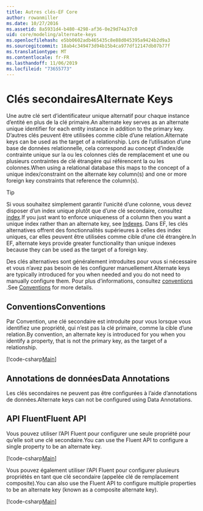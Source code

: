 ```yaml
---
title: Autres clés-EF Core
author: rowanmiller
ms.date: 10/27/2016
ms.assetid: 8a5931d4-b480-4298-af36-0e29d74a37c0
uid: core/modeling/alternate-keys
ms.openlocfilehash: e5bb0602adb465435c8e88d045395a9424b2d9a3
ms.sourcegitcommit: 18ab4c349473d94b15b4ca977df12147db07b77f
ms.translationtype: MT
ms.contentlocale: fr-FR
ms.lasthandoff: 11/06/2019
ms.locfileid: "73655773"
---
```

# <a name="alternate-keys"></a><span data-ttu-id="6c8b2-102">Clés secondaires</span><span class="sxs-lookup"><span data-stu-id="6c8b2-102">Alternate Keys</span></span>

<span data-ttu-id="6c8b2-103">Une autre clé sert d’identificateur unique alternatif pour chaque instance d’entité en plus de la clé primaire.</span><span class="sxs-lookup"><span data-stu-id="6c8b2-103">An alternate key serves as an alternate unique identifier for each entity instance in addition to the primary key.</span></span> <span data-ttu-id="6c8b2-104">D’autres clés peuvent être utilisées comme cible d’une relation.</span><span class="sxs-lookup"><span data-stu-id="6c8b2-104">Alternate keys can be used as the target of a relationship.</span></span> <span data-ttu-id="6c8b2-105">Lors de l’utilisation d’une base de données relationnelle, cela correspond au concept d’index/de contrainte unique sur la ou les colonnes clés de remplacement et une ou plusieurs contraintes de clé étrangère qui référencent la ou les colonnes.</span><span class="sxs-lookup"><span data-stu-id="6c8b2-105">When using a relational database this maps to the concept of a unique index/constraint on the alternate key column(s) and one or more foreign key constraints that reference the column(s).</span></span>

> [!TIP]  
> <span data-ttu-id="6c8b2-106">Si vous souhaitez simplement garantir l’unicité d’une colonne, vous devez disposer d’un index unique plutôt que d’une clé secondaire, consultez [index](indexes.md).</span><span class="sxs-lookup"><span data-stu-id="6c8b2-106">If you just want to enforce uniqueness of a column then you want a unique index rather than an alternate key, see [Indexes](indexes.md).</span></span> <span data-ttu-id="6c8b2-107">Dans EF, les clés alternatives offrent des fonctionnalités supérieures à celles des index uniques, car elles peuvent être utilisées comme cible d’une clé étrangère.</span><span class="sxs-lookup"><span data-stu-id="6c8b2-107">In EF, alternate keys provide greater functionality than unique indexes because they can be used as the target of a foreign key.</span></span>

<span data-ttu-id="6c8b2-108">Des clés alternatives sont généralement introduites pour vous si nécessaire et vous n’avez pas besoin de les configurer manuellement.</span><span class="sxs-lookup"><span data-stu-id="6c8b2-108">Alternate keys are typically introduced for you when needed and you do not need to manually configure them.</span></span> <span data-ttu-id="6c8b2-109">Pour plus d’informations, consultez [conventions](#conventions) .</span><span class="sxs-lookup"><span data-stu-id="6c8b2-109">See [Conventions](#conventions) for more details.</span></span>

## <a name="conventions"></a><span data-ttu-id="6c8b2-110">Conventions</span><span class="sxs-lookup"><span data-stu-id="6c8b2-110">Conventions</span></span>

<span data-ttu-id="6c8b2-111">Par Convention, une clé secondaire est introduite pour vous lorsque vous identifiez une propriété, qui n’est pas la clé primaire, comme la cible d’une relation.</span><span class="sxs-lookup"><span data-stu-id="6c8b2-111">By convention, an alternate key is introduced for you when you identify a property, that is not the primary key, as the target of a relationship.</span></span>

[!code-csharp[Main](../../../samples/core/Modeling/Conventions/AlternateKey.cs?name=AlternateKey&highlight=12)]

## <a name="data-annotations"></a><span data-ttu-id="6c8b2-112">Annotations de données</span><span class="sxs-lookup"><span data-stu-id="6c8b2-112">Data Annotations</span></span>

<span data-ttu-id="6c8b2-113">Les clés secondaires ne peuvent pas être configurées à l’aide d’annotations de données.</span><span class="sxs-lookup"><span data-stu-id="6c8b2-113">Alternate keys can not be configured using Data Annotations.</span></span>

## <a name="fluent-api"></a><span data-ttu-id="6c8b2-114">API Fluent</span><span class="sxs-lookup"><span data-stu-id="6c8b2-114">Fluent API</span></span>

<span data-ttu-id="6c8b2-115">Vous pouvez utiliser l’API Fluent pour configurer une seule propriété pour qu’elle soit une clé secondaire.</span><span class="sxs-lookup"><span data-stu-id="6c8b2-115">You can use the Fluent API to configure a single property to be an alternate key.</span></span>

[!code-csharp[Main](../../../samples/core/Modeling/FluentAPI/AlternateKeySingle.cs?name=AlternateKeySingle&highlight=7,8)]

<span data-ttu-id="6c8b2-116">Vous pouvez également utiliser l’API Fluent pour configurer plusieurs propriétés en tant que clé secondaire (appelée clé de remplacement composite).</span><span class="sxs-lookup"><span data-stu-id="6c8b2-116">You can also use the Fluent API to configure multiple properties to be an alternate key (known as a composite alternate key).</span></span>

[!code-csharp[Main](../../../samples/core/Modeling/FluentAPI/AlternateKeyComposite.cs?name=AlternateKeyComposite&highlight=7,8)]
